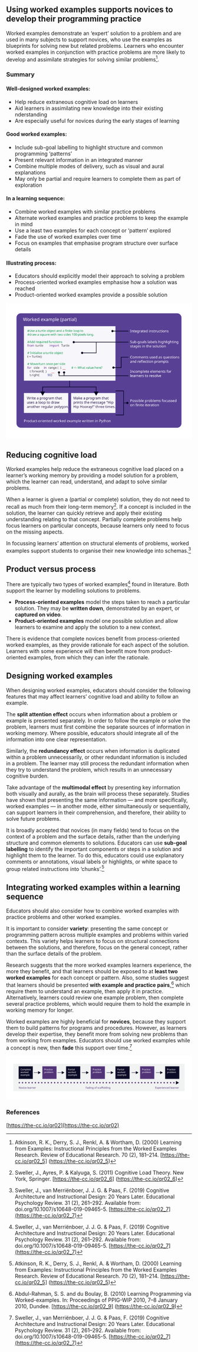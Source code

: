 ## Using worked examples supports novices to develop their programming practice

Worked examples demonstrate an ‘expert’ solution to a problem and are used in many subjects to support novices, who use the examples as blueprints for solving new but related problems. Learners who encounter worked examples in conjunction with practice problems are more likely to develop and assimilate strategies for solving similar problems[^1].

### Summary

#### Well-designed worked examples:

* Help reduce extraneous cognitive load on learners
* Aid learners in assimilating new knowledge into their existing nderstanding
* Are especially useful for novices during the early stages of learning

#### Good worked examples:

* Include sub-goal labelling to highlight structure and common programming ‘patterns’
* Present relevant information in an integrated manner
* Combine multiple modes of delivery, such as visual and aural explanations
* May only be partial and require learners to complete them as part of exploration

#### In a learning sequence:

* Combine worked examples with similar practice problems
* Alternate worked examples and practice problems to keep the example in mind
* Use a least two examples for each concept or ‘pattern’ explored
* Fade the use of worked examples over time
* Focus on examples that emphasise program structure over surface details

#### Illustrating process:

* Educators should explicitly model their approach to solving a problem
* Process-oriented worked examples emphasise how a solution was reached
* Product-oriented worked examples provide a possible solution

![Image](../images/QR02_Pedagogy_Quick_Reads_Sheet_Two_Diagram-01.svg)

## Reducing cognitive load

Worked examples help reduce the extraneous cognitive load placed on a learner’s working memory by providing a model solution for a problem, which the learner can read, understand, and adapt to solve similar problems. 

When a learner is given a (partial or complete) solution, they do not need to recall as much from their long-term memory[^2]. If a concept is included in the solution, the learner can quickly retrieve and apply their existing understanding relating to that concept. Partially complete problems help focus learners on particular concepts, because learners only need to focus on the missing aspects. 

In focussing learners’ attention on structural elements of problems, worked examples support students to organise their new knowledge into schemas.[^3]

## Product versus process

There are typically two types of worked examples[^3] found in literature. Both support the learner by modelling solutions to problems.

* **Process-oriented examples** model the steps taken to reach a particular solution. They may be **written down**, demonstrated by an expert, or **captured on video**.
* **Product-oriented examples** model one possible solution and allow learners to examine and apply the solution to a new context.
  
There is evidence that complete novices benefit from process-oriented worked examples, as they provide rationale for each aspect of the solution. Learners with some experience will then benefit more from product-oriented examples, from which they can infer the rationale.

## Designing worked examples

When designing worked examples, educators should consider the following features that may affect learners’ cognitive load and ability to follow an example.

The **split attention effect** occurs when information about a problem or example is presented separately. In order to follow the example or solve the problem, learners must first combine the separate sources of information in working memory. Where possible, educators should integrate all of the information into one clear representation.

Similarly, the **redundancy effect** occurs when information is duplicated within a problem unnecessarily, or other redundant information is included in a problem. The learner may still process the redundant information when they try to understand the problem, which results in an unnecessary cognitive burden.

Take advantage of the **multimodal effect** by presenting key information both visually and aurally, as the brain will process these separately. Studies have shown that presenting the same information — and more specifically, worked examples — in another mode, either simultaneously or sequentially, can support learners in their comprehension, and therefore, their ability to solve future problems.

It is broadly accepted that novices (in many fields) tend to focus on the context of a problem and the surface details, rather than the underlying structure and common elements to solutions. Educators can use **sub-goal labelling** to identify the important components or steps in a solution and highlight them to the learner. To do this, educators could use explanatory comments or annotations, visual labels or highlights, or white space to group related instructions into ‘chunks’.[^1]

## Integrating worked examples within a learning sequence

Educators should also consider how to combine worked examples with practice problems and other worked examples.

It is important to consider **variety**: presenting the same concept or programming pattern across multiple examples and problems within varied contexts. This variety helps learners to focus on structural connections between the solutions, and therefore, focus on the general concept, rather than the surface details of the problem.

Research suggests that the more worked examples learners experience, the more they benefit, and that learners should be exposed to at **least two worked examples** for each concept or pattern. Also, some studies suggest that learners should be presented **with example and practice pairs**,[^5] which require them to understand an example, then apply it in practice. Alternatively, learners could review one example problem, then complete several practice problems, which would require them to hold the example in working memory for longer.

Worked examples are highly beneficial for **novices**, because they support them to build patterns for programs and procedures. However, as learners develop their expertise, they benefit more from solving new problems than from working from examples. Educators should use worked examples while a concept is new, then **fade** this support over time.[^3]

![Image](../images/QR02_Pedagogy_Quick_Reads_Sheet_Two_Diagram_Artboard_2.svg)

### References

[https://the-cc.io/qr02](https://the-cc.io/qr02)

[^1]: Atkinson, R. K., Derry, S. J., Renkl, A. & Wortham, D. (2000) Learning from Examples: Instructional Principles from the Worked Examples Research. Review of Educational Research. 70 (2), 181–214. [https://the-cc.io/qr02_5] (https://the-cc.io/qr02_5)
[^2]: Sweller, J., Ayres, P. & Kalyuga, S. (2011) Cognitive Load Theory. New York, Springer. [https://the-cc.io/qr02_6] (https://the-cc.io/qr02_6)
[^3]: Sweller, J., van Merriënboer, J. J. G. & Paas, F. (2019) Cognitive Architecture and Instructional Design: 20 Years Later. Educational Psychology Review. 31 (2), 261–292. Available from: doi.org/10.1007/s10648-019-09465-5. [https://the-cc.io/qr02_7](https://the-cc.io/qr02_7)
[^4]: van Gog, T., Paas, F. & van Merriënboer, J.J. (2008) Effects of Studying Sequences of Process-Oriented and Product-Oriented Worked    Examples on Troubleshooting Transfer Efficiency. Learning and Instruction. 18(3), 211–222. [https://the-cc.io/qr02_8] (https://the-cc.io/qr02_8)
[^5]: Abdul-Rahman, S. S. and du Boulay, B. (2010) Learning Programming via Worked-examples. In: Proceedings of PPIG-WIP 2010, 7–8 January 2010, Dundee. [https://the-cc.io/qr02_9] (https://the-cc.io/qr02_9)

